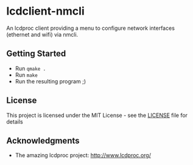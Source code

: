 # lcdclient-nmcli

An lcdproc client providing a menu to configure network interfaces (ethernet and wifi) via nmcli.

## Getting Started

* Run `qmake .`
* Run `make`
* Run the resulting program ;)

## License

This project is licensed under the MIT License - see the [LICENSE](LICENSE) file for details

## Acknowledgments

* The amazing lcdproc project: http://www.lcdproc.org/
